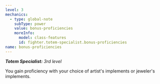 ```yaml
---
level: 3
mechanics:
  - type: global-note
    subType: power
    value: bonus-proficiencies
    moreInfo:
      model: class-features
      id: fighter.totem-specialist.bonus-proficiencies
name: bonus-proficiencies
---
```

_**Totem Specialist:** 3rd level_
You gain proficiency with your choice of artist's implements or jeweler's implements.